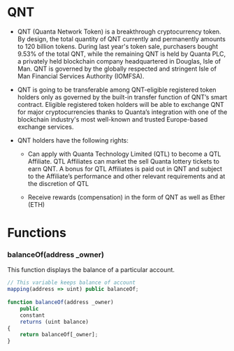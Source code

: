# QNT

- QNT (Quanta Network Token) is a breakthrough cryptocurrency token. By design, the total quantity of QNT currently and permanently amounts to 120 billion tokens.  During last year's token sale, purchasers bought 9.53% of the total QNT, while the remaining QNT is held by Quanta PLC, a privately held blockchain company headquartered in Douglas, Isle of Man. QNT is governed by the globally respected and stringent Isle of Man Financial Services Authority (IOMFSA).

- QNT is going to be transferable among QNT-eligible registered token holders only as governed by the built-in transfer function of QNT’s smart contract. Eligible registered token holders will be able to exchange QNT for major cryptocurrencies thanks to Quanta’s integration with one of the blockchain industry's most well-known and trusted Europe-based exchange services.

- QNT holders have the following rights:

    * Can apply with Quanta Technology Limited (QTL) to become a QTL Affiliate. QTL Affiliates can market the sell Quanta lottery tickets to earn QNT. A bonus for QTL Affiliates is paid out in QNT and subject to the Affiliate’s performance and other relevant requirements and at the discretion of QTL

    * Receive rewards (compensation) in the form of QNT as well as Ether (ETH)

# Functions

### balanceOf(address _owner)

This function displays the balance of a particular account.

```js
// This variable keeps balance of account
mapping(address => uint) public balanceOf;
 
function balanceOf(address _owner)
    public
    constant
    returns (uint balance)
{
    return balanceOf[_owner];    
}
```
